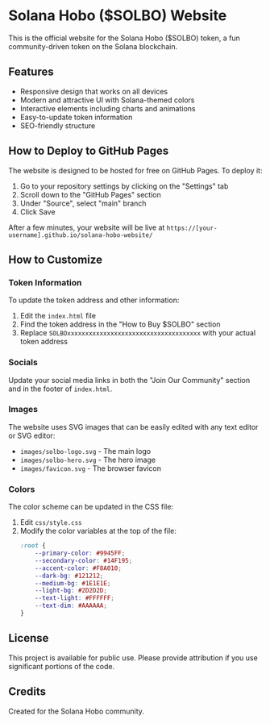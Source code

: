 # Solana Hobo ($SOLBO) Website

This is the official website for the Solana Hobo ($SOLBO) token, a fun community-driven token on the Solana blockchain.

## Features

- Responsive design that works on all devices
- Modern and attractive UI with Solana-themed colors
- Interactive elements including charts and animations
- Easy-to-update token information
- SEO-friendly structure

## How to Deploy to GitHub Pages

The website is designed to be hosted for free on GitHub Pages. To deploy it:

1. Go to your repository settings by clicking on the "Settings" tab
2. Scroll down to the "GitHub Pages" section
3. Under "Source", select "main" branch
4. Click Save

After a few minutes, your website will be live at `https://[your-username].github.io/solana-hobo-website/`

## How to Customize

### Token Information

To update the token address and other information:

1. Edit the `index.html` file
2. Find the token address in the "How to Buy $SOLBO" section
3. Replace `SOLBOxxxxxxxxxxxxxxxxxxxxxxxxxxxxxxxxxxxxx` with your actual token address

### Socials

Update your social media links in both the "Join Our Community" section and in the footer of `index.html`.

### Images

The website uses SVG images that can be easily edited with any text editor or SVG editor:

- `images/solbo-logo.svg` - The main logo
- `images/solbo-hero.svg` - The hero image
- `images/favicon.svg` - The browser favicon

### Colors

The color scheme can be updated in the CSS file:

1. Edit `css/style.css`
2. Modify the color variables at the top of the file:
   ```css
   :root {
       --primary-color: #9945FF;
       --secondary-color: #14F195;
       --accent-color: #F8A010;
       --dark-bg: #121212;
       --medium-bg: #1E1E1E;
       --light-bg: #2D2D2D;
       --text-light: #FFFFFF;
       --text-dim: #AAAAAA;
   }
   ```

## License

This project is available for public use. Please provide attribution if you use significant portions of the code.

## Credits

Created for the Solana Hobo community.
